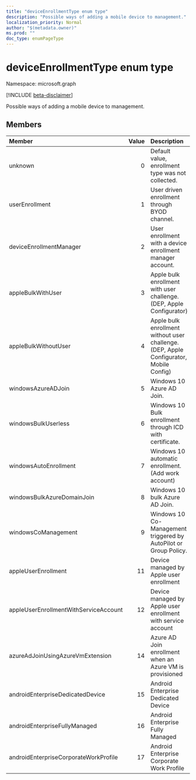 ```yaml
---
title: "deviceEnrollmentType enum type"
description: "Possible ways of adding a mobile device to management."
localization_priority: Normal
author: "$(metadata.owner)"
ms.prod: ""
doc_type: enumPageType
---
```


# deviceEnrollmentType enum type

Namespace: microsoft.graph

[!INCLUDE [beta-disclaimer](../../includes/beta-disclaimer.md)]

Possible ways of adding a mobile device to management.

## Members

| Member                                | Value | Description                                                                            |
| :------------------------------------ | ----: | :------------------------------------------------------------------------------------- |
| unknown                               | 0     | Default value, enrollment type was not collected.                                      |
| userEnrollment                        | 1     | User driven enrollment through BYOD channel.                                           |
| deviceEnrollmentManager               | 2     | User enrollment with a device enrollment manager account.                              |
| appleBulkWithUser                     | 3     | Apple bulk enrollment with user challenge. (DEP, Apple Configurator)                   |
| appleBulkWithoutUser                  | 4     | Apple bulk enrollment without user challenge. (DEP, Apple Configurator, Mobile Config) |
| windowsAzureADJoin                    | 5     | Windows 10 Azure AD Join.                                                              |
| windowsBulkUserless                   | 6     | Windows 10 Bulk enrollment through ICD with certificate.                               |
| windowsAutoEnrollment                 | 7     | Windows 10 automatic enrollment. (Add work account)                                    |
| windowsBulkAzureDomainJoin            | 8     | Windows 10 bulk Azure AD Join.                                                         |
| windowsCoManagement                   | 9     | Windows 10 Co-Management triggered by AutoPilot or Group Policy.                       |
| appleUserEnrollment                   | 11    | Device managed by Apple user enrollment                                                |
| appleUserEnrollmentWithServiceAccount | 12    | Device managed by Apple user enrollment with service account                           |
| azureAdJoinUsingAzureVmExtension      | 14    | Azure AD Join enrollment when an Azure VM is provisioned                               |
| androidEnterpriseDedicatedDevice      | 15    | Android Enterprise Dedicated Device                                                    |
| androidEnterpriseFullyManaged         | 16    | Android Enterprise Fully Managed                                                       |
| androidEnterpriseCorporateWorkProfile | 17    | Android Enterprise Corporate Work Profile                                              |

